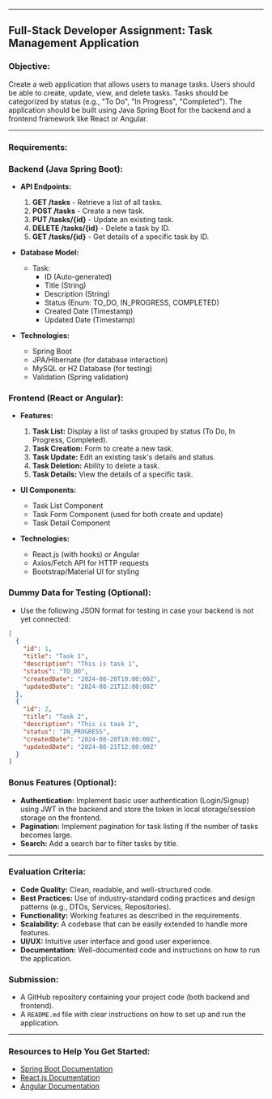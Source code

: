               

---

## **Full-Stack Developer Assignment: Task Management Application**

### **Objective:**
Create a web application that allows users to manage tasks. Users should be able to create, update, view, and delete tasks. Tasks should be categorized by status (e.g., "To Do", "In Progress", "Completed"). The application should be built using Java Spring Boot for the backend and a frontend framework like React or Angular.

---

### **Requirements:**

### **Backend (Java Spring Boot):**
- **API Endpoints:**
    1. **GET /tasks** - Retrieve a list of all tasks.
    2. **POST /tasks** - Create a new task.
    3. **PUT /tasks/{id}** - Update an existing task.
    4. **DELETE /tasks/{id}** - Delete a task by ID.
    5. **GET /tasks/{id}** - Get details of a specific task by ID.

- **Database Model:**
    - Task:
        - ID (Auto-generated)
        - Title (String)
        - Description (String)
        - Status (Enum: TO_DO, IN_PROGRESS, COMPLETED)
        - Created Date (Timestamp)
        - Updated Date (Timestamp)

- **Technologies:**
    - Spring Boot
    - JPA/Hibernate (for database interaction)
    - MySQL or H2 Database (for testing)
    - Validation (Spring validation)

### **Frontend (React or Angular):**
- **Features:**
    1. **Task List:** Display a list of tasks grouped by status (To Do, In Progress, Completed).
    2. **Task Creation:** Form to create a new task.
    3. **Task Update:** Edit an existing task's details and status.
    4. **Task Deletion:** Ability to delete a task.
    5. **Task Details:** View the details of a specific task.

- **UI Components:**
    - Task List Component
    - Task Form Component (used for both create and update)
    - Task Detail Component

- **Technologies:**
    - React.js (with hooks) or Angular
    - Axios/Fetch API for HTTP requests
    - Bootstrap/Material UI for styling

### **Dummy Data for Testing (Optional):**
- Use the following JSON format for testing in case your backend is not yet connected:
```json
[
  {
    "id": 1,
    "title": "Task 1",
    "description": "This is task 1",
    "status": "TO_DO",
    "createdDate": "2024-08-20T10:00:00Z",
    "updatedDate": "2024-08-21T12:00:00Z"
  },
  {
    "id": 2,
    "title": "Task 2",
    "description": "This is task 2",
    "status": "IN_PROGRESS",
    "createdDate": "2024-08-20T10:00:00Z",
    "updatedDate": "2024-08-21T12:00:00Z"
  }
]
```

### **Bonus Features (Optional):**
- **Authentication:** Implement basic user authentication (Login/Signup) using JWT in the backend and store the token in local storage/session storage on the frontend.
- **Pagination:** Implement pagination for task listing if the number of tasks becomes large.
- **Search:** Add a search bar to filter tasks by title.

---

### **Evaluation Criteria:**
- **Code Quality:** Clean, readable, and well-structured code.
- **Best Practices:** Use of industry-standard coding practices and design patterns (e.g., DTOs, Services, Repositories).
- **Functionality:** Working features as described in the requirements.
- **Scalability:** A codebase that can be easily extended to handle more features.
- **UI/UX:** Intuitive user interface and good user experience.
- **Documentation:** Well-documented code and instructions on how to run the application.

### **Submission:**
- A GitHub repository containing your project code (both backend and frontend).
- A `README.md` file with clear instructions on how to set up and run the application.

--- 

### **Resources to Help You Get Started:**
- [Spring Boot Documentation](https://spring.io/guides/gs/spring-boot/)
- [React.js Documentation](https://reactjs.org/docs/getting-started.html)
- [Angular Documentation](https://angular.io/docs)

